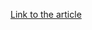 [Link to the article](https://blog.google/threat-analysis-group/ukraine-remains-russias-biggest-cyber-focus-in-2023/)
